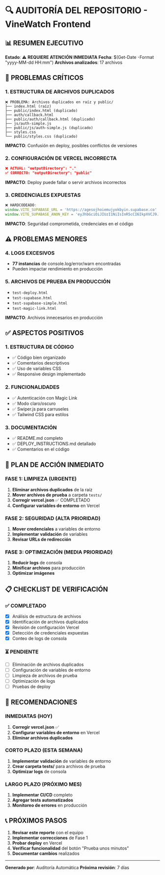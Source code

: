 # 🔍 AUDITORÍA DEL REPOSITORIO - VineWatch Frontend

## 📊 RESUMEN EJECUTIVO

**Estado**: ⚠️ **REQUIERE ATENCIÓN INMEDIATA**
**Fecha**: $(Get-Date -Format "yyyy-MM-dd HH:mm")
**Archivos analizados**: 17 archivos

## 🚨 PROBLEMAS CRÍTICOS

### 1. ESTRUCTURA DE ARCHIVOS DUPLICADOS
```
❌ PROBLEMA: Archivos duplicados en raíz y public/
├── index.html (raíz)
├── public/index.html (duplicado)
├── auth/callback.html
├── public/auth/callback.html (duplicado)
├── js/auth-simple.js
├── public/js/auth-simple.js (duplicado)
├── styles.css
└── public/styles.css (duplicado)
```

**IMPACTO**: Confusión en deploy, posibles conflictos de versiones

### 2. CONFIGURACIÓN DE VERCEL INCORRECTA
```json
❌ ACTUAL: "outputDirectory": "."
✅ CORRECTO: "outputDirectory": "public"
```

**IMPACTO**: Deploy puede fallar o servir archivos incorrectos

### 3. CREDENCIALES EXPUESTAS
```javascript
❌ HARDCODEADO: 
window.VITE_SUPABASE_URL = 'https://agesojhoiemujyokbyin.supabase.co'
window.VITE_SUPABASE_ANON_KEY = 'eyJhbGciOiJIUzI1NiIsInR5cCI6IkpXVCJ9...'
```

**IMPACTO**: Seguridad comprometida, credenciales en el código

## ⚠️ PROBLEMAS MENORES

### 4. LOGS EXCESIVOS
- **77 instancias** de console.log/error/warn encontradas
- Pueden impactar rendimiento en producción

### 5. ARCHIVOS DE PRUEBA EN PRODUCCIÓN
- `test-deploy.html`
- `test-supabase.html`
- `test-supabase-simple.html`
- `test-magic-link.html`

**IMPACTO**: Archivos innecesarios en producción

## ✅ ASPECTOS POSITIVOS

### 1. ESTRUCTURA DE CÓDIGO
- ✅ Código bien organizado
- ✅ Comentarios descriptivos
- ✅ Uso de variables CSS
- ✅ Responsive design implementado

### 2. FUNCIONALIDADES
- ✅ Autenticación con Magic Link
- ✅ Modo claro/oscuro
- ✅ Swiper.js para carruseles
- ✅ Tailwind CSS para estilos

### 3. DOCUMENTACIÓN
- ✅ README.md completo
- ✅ DEPLOY_INSTRUCTIONS.md detallado
- ✅ Comentarios en el código

## 🔧 PLAN DE ACCIÓN INMEDIATO

### FASE 1: LIMPIEZA (URGENTE)
1. **Eliminar archivos duplicados** de la raíz
2. **Mover archivos de prueba** a carpeta `tests/`
3. **Corregir vercel.json** ✅ COMPLETADO
4. **Configurar variables de entorno** en Vercel

### FASE 2: SEGURIDAD (ALTA PRIORIDAD)
1. **Mover credenciales** a variables de entorno
2. **Implementar validación** de variables
3. **Revisar URLs de redirección**

### FASE 3: OPTIMIZACIÓN (MEDIA PRIORIDAD)
1. **Reducir logs** de consola
2. **Minificar archivos** para producción
3. **Optimizar imágenes**

## 📋 CHECKLIST DE VERIFICACIÓN

### ✅ COMPLETADO
- [x] Análisis de estructura de archivos
- [x] Identificación de archivos duplicados
- [x] Revisión de configuración Vercel
- [x] Detección de credenciales expuestas
- [x] Conteo de logs de consola

### ⏳ PENDIENTE
- [ ] Eliminación de archivos duplicados
- [ ] Configuración de variables de entorno
- [ ] Limpieza de archivos de prueba
- [ ] Optimización de logs
- [ ] Pruebas de deploy

## 🎯 RECOMENDACIONES

### INMEDIATAS (HOY)
1. **Corregir vercel.json** ✅
2. **Configurar variables de entorno** en Vercel
3. **Eliminar archivos duplicados**

### CORTO PLAZO (ESTA SEMANA)
1. **Implementar validación** de variables de entorno
2. **Crear carpeta tests/** para archivos de prueba
3. **Optimizar logs** de consola

### LARGO PLAZO (PRÓXIMO MES)
1. **Implementar CI/CD** completo
2. **Agregar tests automatizados**
3. **Monitoreo de errores** en producción

## 📞 PRÓXIMOS PASOS

1. **Revisar este reporte** con el equipo
2. **Implementar correcciones** de Fase 1
3. **Probar deploy** en Vercel
4. **Verificar funcionalidad** del botón "Prueba unos minutos"
5. **Documentar cambios** realizados

---
**Generado por**: Auditoría Automática
**Próxima revisión**: 7 días
